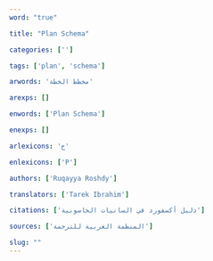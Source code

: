 ```yaml
---
word: "true"

title: "Plan Schema"

categories: ['']

tags: ['plan', 'schema']

arwords: 'مخطط الخطة'

arexps: []

enwords: ['Plan Schema']

enexps: []

arlexicons: 'خ'

enlexicons: ['P']

authors: ['Ruqayya Roshdy']

translators: ['Tarek Ibrahim']

citations: ['دليل أكسفورد في السانيات الحاسوبية']

sources: ['المنظمة العربية للترجمة']

slug: ""
---
```

